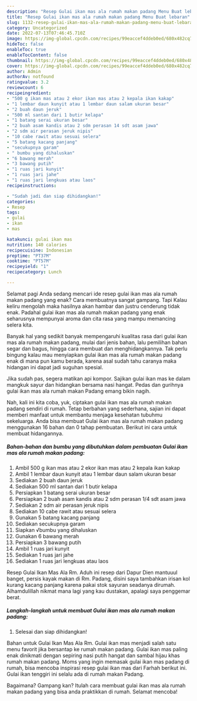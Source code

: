 ```yaml
---
description: "Resep Gulai ikan mas ala rumah makan padang Menu Buat lebaran"
title: "Resep Gulai ikan mas ala rumah makan padang Menu Buat lebaran"
slug: 1132-resep-gulai-ikan-mas-ala-rumah-makan-padang-menu-buat-lebaran
category: Uncategorized
date: 2022-07-13T07:46:45.710Z
image: https://img-global.cpcdn.com/recipes/99eaccef4ddeb0ed/680x482cq70/gulai-ikan-mas-ala-rumah-makan-padang-foto-resep-utama.jpg
hideToc: false
enableToc: true
enableTocContent: false
thumbnail: https://img-global.cpcdn.com/recipes/99eaccef4ddeb0ed/680x482cq70/gulai-ikan-mas-ala-rumah-makan-padang-foto-resep-utama.jpg
cover: https://img-global.cpcdn.com/recipes/99eaccef4ddeb0ed/680x482cq70/gulai-ikan-mas-ala-rumah-makan-padang-foto-resep-utama.jpg
author: Admin
authorAv: notfound
ratingvalue: 3.2
reviewcount: 6
recipeingredient:
- "500 g ikan mas atau 2 ekor ikan mas atau 2 kepala ikan kakap"
- "1 lembar daun kunyit atau 1 lembar daun salam ukuran besar"
- "2 buah daun jeruk"
- "500 ml santan dari 1 butir kelapa"
- "1 batang serai ukuran besar"
- "2 buah asam kandis atau 2 sdm perasan 14 sdt asam jawa"
- "2 sdm air perasan jeruk nipis"
- "10 cabe rawit atau sesuai selera"
- "5 batang kacang panjang"
- "secukupnya garam"
- " bumbu yang dihaluskan"
- "6 bawang merah"
- "3 bawang putih"
- "1 ruas jari kunyit"
- "1 ruas jari jahe"
- "1 ruas jari lengkuas atau laos"
recipeinstructions:

- "Sudah jadi dan siap dihidangkan!"
categories:
- Resep
tags:
- gulai
- ikan
- mas

katakunci: gulai ikan mas 
nutrition: 140 calories
recipecuisine: Indonesian
preptime: "PT37M"
cooktime: "PT57M"
recipeyield: "1"
recipecategory: Lunch

---
```



Selamat pagi Anda sedang mencari ide resep gulai ikan mas ala rumah makan padang yang enak? Cara membuatnya sangat gampang. Tapi Kalau keliru mengolah maka hasilnya akan hambar dan justru cenderung tidak enak. Padahal gulai ikan mas ala rumah makan padang yang enak seharusnya mempunyai aroma dan cita rasa yang mampu memancing selera kita.


Banyak hal yang sedikit banyak mempengaruhi kualitas rasa dari gulai ikan mas ala rumah makan padang, mulai dari jenis bahan, lalu pemilihan bahan segar dan bagus, hingga cara membuat dan menghidangkannya. Tak perlu bingung kalau mau menyiapkan gulai ikan mas ala rumah makan padang enak di mana pun kamu berada, karena asal sudah tahu caranya maka hidangan ini dapat jadi suguhan spesial.

Jika sudah pas, segera matikan api kompor. Sajikan gulai ikan mas ke dalam mangkuk sayur dan hidangkan bersama nasi hangat. Pedas dan gurihnya gulai ikan mas ala rumah makan Padang emang bikin nagih.


Nah, kali ini kita coba, yuk, ciptakan gulai ikan mas ala rumah makan padang sendiri di rumah. Tetap berbahan yang sederhana, sajian ini dapat memberi manfaat untuk membantu menjaga kesehatan tubuhmu sekeluarga. Anda bisa membuat Gulai ikan mas ala rumah makan padang menggunakan 16 bahan dan 0 tahap pembuatan. Berikut ini cara untuk membuat hidangannya.

<!--inarticleads1-->

##### Bahan-bahan dan bumbu yang dibutuhkan dalam pembuatan Gulai ikan mas ala rumah makan padang:

1. Ambil 500 g ikan mas atau 2 ekor ikan mas atau 2 kepala ikan kakap
1. Ambil 1 lembar daun kunyit atau 1 lembar daun salam ukuran besar
1. Sediakan 2 buah daun jeruk
1. Sediakan 500 ml santan dari 1 butir kelapa
1. Persiapkan 1 batang serai ukuran besar
1. Persiapkan 2 buah asam kandis atau 2 sdm perasan 1/4 sdt asam jawa
1. Sediakan 2 sdm air perasan jeruk nipis
1. Sediakan 10 cabe rawit atau sesuai selera
1. Gunakan 5 batang kacang panjang
1. Sediakan secukupnya garam
1. Siapkan  √bumbu yang dihaluskan
1. Gunakan 6 bawang merah
1. Persiapkan 3 bawang putih
1. Ambil 1 ruas jari kunyit
1. Sediakan 1 ruas jari jahe
1. Sediakan 1 ruas jari lengkuas atau laos


Resep Gulai Ikan Mas Ala Rm. Aduh ini resep dari Dapur Dien mantuuul banget, persis kayak makan di Rm. Padang, disini saya tambahkan irisan kol kurang kacang panjang karena pakai stok sayuran seadanya dirumah. Alhamdulillah nikmat mana lagi yang kau dustakan, apalagi saya penggemar berat. 

<!--inarticleads2-->

##### Langkah-langkah untuk membuat Gulai ikan mas ala rumah makan padang:


1. Selesai dan siap dihidangkan!

Bahan untuk Gulai Ikan Mas Ala Rm. Gulai ikan mas menjadi salah satu menu favorit jika bersantap ke rumah makan padang. Gulai ikan mas paling enak dinikmati dengan sepiring nasi putih hangat dan sambal hijau khas rumah makan padang. Moms yang ingin memasak gulai ikan mas padang di rumah, bisa mencoba inspirasi resep gulai ikan mas dari Farhah berikut ini. Gulai ikan tenggiri ini selalu ada di rumah makan Padang. 

Bagaimana? Gampang kan? Itulah cara membuat gulai ikan mas ala rumah makan padang yang bisa anda praktikkan di rumah. Selamat mencoba!
